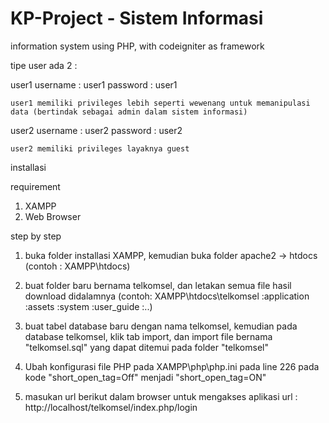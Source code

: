 # KP-Project - Sistem Informasi
information system using PHP, with codeigniter as framework

tipe user ada 2 :

user1
	username : user1
	password : user1
	
	user1 memiliki privileges lebih seperti wewenang untuk memanipulasi data (bertindak sebagai admin dalam sistem informasi)
	
user2
	username : user2
	password : user2
	
	user2 memiliki privileges layaknya guest
	
	
installasi

requirement
1. XAMPP
2. Web Browser

step by step
1. buka folder installasi XAMPP, kemudian buka folder apache2 -> htdocs 
	(contoh : XAMPP\htdocs\)
2. buat folder baru bernama telkomsel, dan letakan semua file hasil download didalamnya
	(contoh: XAMPP\htdocs\telkomsel
									\:application
									 :assets
									 :system
									 :user_guide
									 :..)
3. buat tabel database baru dengan nama telkomsel, kemudian pada database telkomsel, klik tab import, dan import file bernama "telkomsel.sql"
	yang dapat ditemui pada folder "telkomsel"
	
4. Ubah konfigurasi file PHP pada XAMPP\php\php.ini pada line 226 pada kode "short_open_tag=Off" menjadi "short_open_tag=ON"
	
5. masukan url berikut dalam browser untuk mengakses aplikasi 
	url : http://localhost/telkomsel/index.php/login
